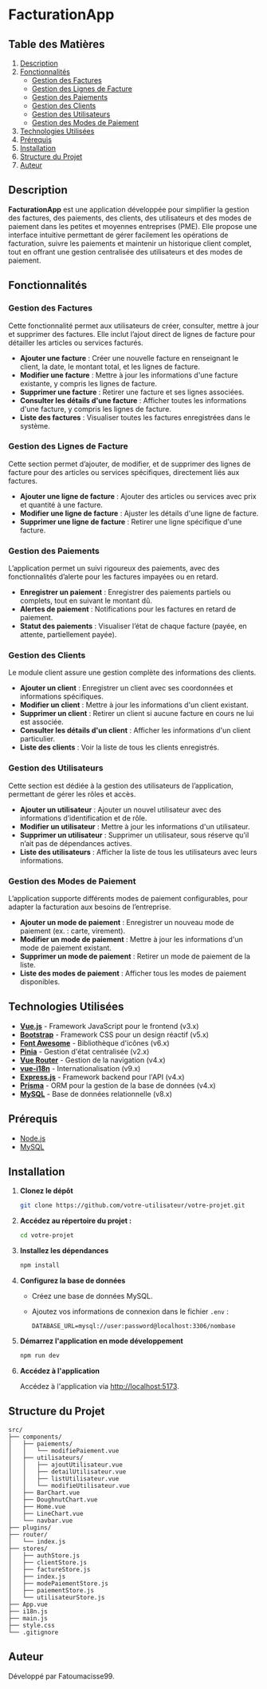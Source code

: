 
# FacturationApp

## Table des Matières
1. [Description](#description)
2. [Fonctionnalités](#fonctionnalités)
   - [Gestion des Factures](#gestion-des-factures)
   - [Gestion des Lignes de Facture](#gestion-des-lignes-de-facture)
   - [Gestion des Paiements](#gestion-des-paiements)
   - [Gestion des Clients](#gestion-des-clients)
   - [Gestion des Utilisateurs](#gestion-des-utilisateurs)
   - [Gestion des Modes de Paiement](#gestion-des-modes-de-paiement)
3. [Technologies Utilisées](#technologies-utilisées)
4. [Prérequis](#prérequis)
5. [Installation](#installation)
6. [Structure du Projet](#structure-du-projet)
7. [Auteur](#auteur)

## Description

**FacturationApp** est une application développée pour simplifier la gestion des factures, des paiements, des clients, des utilisateurs et des modes de paiement dans les petites et moyennes entreprises (PME). Elle propose une interface intuitive permettant de gérer facilement les opérations de facturation, suivre les paiements et maintenir un historique client complet, tout en offrant une gestion centralisée des utilisateurs et des modes de paiement.

## Fonctionnalités

### Gestion des Factures
Cette fonctionnalité permet aux utilisateurs de créer, consulter, mettre à jour et supprimer des factures. Elle inclut l’ajout direct de lignes de facture pour détailler les articles ou services facturés.

- **Ajouter une facture** : Créer une nouvelle facture en renseignant le client, la date, le montant total, et les lignes de facture.
- **Modifier une facture** : Mettre à jour les informations d'une facture existante, y compris les lignes de facture.
- **Supprimer une facture** : Retirer une facture et ses lignes associées.
- **Consulter les détails d'une facture** : Afficher toutes les informations d'une facture, y compris les lignes de facture.
- **Liste des factures** : Visualiser toutes les factures enregistrées dans le système.

### Gestion des Lignes de Facture
Cette section permet d’ajouter, de modifier, et de supprimer des lignes de facture pour des articles ou services spécifiques, directement liés aux factures.

- **Ajouter une ligne de facture** : Ajouter des articles ou services avec prix et quantité à une facture.
- **Modifier une ligne de facture** : Ajuster les détails d'une ligne de facture.
- **Supprimer une ligne de facture** : Retirer une ligne spécifique d'une facture.

### Gestion des Paiements
L’application permet un suivi rigoureux des paiements, avec des fonctionnalités d’alerte pour les factures impayées ou en retard.

- **Enregistrer un paiement** : Enregistrer des paiements partiels ou complets, tout en suivant le montant dû.
- **Alertes de paiement** : Notifications pour les factures en retard de paiement.
- **Statut des paiements** : Visualiser l’état de chaque facture (payée, en attente, partiellement payée).

### Gestion des Clients
Le module client assure une gestion complète des informations des clients.

- **Ajouter un client** : Enregistrer un client avec ses coordonnées et informations spécifiques.
- **Modifier un client** : Mettre à jour les informations d'un client existant.
- **Supprimer un client** : Retirer un client si aucune facture en cours ne lui est associée.
- **Consulter les détails d'un client** : Afficher les informations d'un client particulier.
- **Liste des clients** : Voir la liste de tous les clients enregistrés.

### Gestion des Utilisateurs
Cette section est dédiée à la gestion des utilisateurs de l’application, permettant de gérer les rôles et accès.

- **Ajouter un utilisateur** : Ajouter un nouvel utilisateur avec des informations d’identification et de rôle.
- **Modifier un utilisateur** : Mettre à jour les informations d'un utilisateur.
- **Supprimer un utilisateur** : Supprimer un utilisateur, sous réserve qu'il n’ait pas de dépendances actives.
- **Liste des utilisateurs** : Afficher la liste de tous les utilisateurs avec leurs informations.

### Gestion des Modes de Paiement
L’application supporte différents modes de paiement configurables, pour adapter la facturation aux besoins de l’entreprise.

- **Ajouter un mode de paiement** : Enregistrer un nouveau mode de paiement (ex. : carte, virement).
- **Modifier un mode de paiement** : Mettre à jour les informations d'un mode de paiement existant.
- **Supprimer un mode de paiement** : Retirer un mode de paiement de la liste.
- **Liste des modes de paiement** : Afficher tous les modes de paiement disponibles.

## Technologies Utilisées

  - **[Vue.js](https://vuejs.org/)** - Framework JavaScript pour le frontend (v3.x)
  - **[Bootstrap](https://getbootstrap.com/)** - Framework CSS pour un design réactif (v5.x)
  - **[Font Awesome](https://fontawesome.com/)** - Bibliothèque d'icônes (v6.x)
  - **[Pinia](https://pinia.vuejs.org/)** - Gestion d'état centralisée (v2.x)
  - **[Vue Router](https://router.vuejs.org/)** - Gestion de la navigation (v4.x)
  - **[vue-i18n](https://kazupon.github.io/vue-i18n/)** - Internationalisation (v9.x)
  - **[Express.js](https://expressjs.com/)** - Framework backend pour l'API (v4.x)
  - **[Prisma](https://www.prisma.io/)** - ORM pour la gestion de la base de données (v4.x)
  - **[MySQL](https://www.mysql.com/)** - Base de données relationnelle (v8.x)

## Prérequis

- [Node.js](https://nodejs.org/)
- [MySQL](https://www.mysql.com/)

## Installation

1. **Clonez le dépôt**

   ```bash
   git clone https://github.com/votre-utilisateur/votre-projet.git
   ```

2. **Accédez au répertoire du projet :**

   ```bash
   cd votre-projet
   ```

3. **Installez les dépendances**

   ```bash
   npm install
   ```

4. **Configurez la base de données**

   - Créez une base de données MySQL.
   - Ajoutez vos informations de connexion dans le fichier `.env` :

     ```env
     DATABASE_URL=mysql://user:password@localhost:3306/nombase
     ```

5. **Démarrez l'application en mode développement**

   ```bash
   npm run dev
   ```

6. **Accédez à l'application**

   Accédez à l'application via [http://localhost:5173](http://localhost:5173).

## Structure du Projet

```plaintext
src/
├── components/
│   ├── paiements/
│   │   └── modifiePaiement.vue
│   ├── utilisateurs/
│   │   ├── ajoutUtilisateur.vue
│   │   ├── detailUtilisateur.vue
│   │   ├── listUtilisateur.vue
│   │   └── modifieUtilisateur.vue
│   ├── BarChart.vue
│   ├── DoughnutChart.vue
│   ├── Home.vue
│   ├── LineChart.vue
│   └── navbar.vue
├── plugins/
├── router/
│   └── index.js
├── stores/
│   ├── authStore.js
│   ├── clientStore.js
│   ├── factureStore.js
│   ├── index.js
│   ├── modePaiementStore.js
│   ├── paiementStore.js
│   └── utilisateurStore.js
├── App.vue
├── i18n.js
├── main.js
├── style.css
└── .gitignore
```

## Auteur

Développé par Fatoumacisse99.
